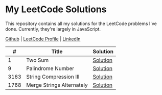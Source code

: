 # My LeetCode Solutions

This repository contains all my solutions for the LeetCode problems I've done. Currently, they're largely in JavaScript.

[Github](https://github.com/egarand) | [LeetCode Profile](https://leetcode.com/u/egarand/) | [LinkedIn](https://www.linkedin.com/in/erica-garand)

\#   | Title                     | Solution
-----|---------------------------|---
1    | Two Sum                   | [Solution](solutions/1.%20Two%20Sum/)
9    | Palindrome Number         | [Solution](solutions/9.%20Palindrome%20Number/)
3163 | String Compression III    | [Solution](solutions/3163.%20String%20Compression%20III/)
1768 | Merge Strings Alternately | [Solution](solutions/1768.%20Merge%20Strings%20Alternately/)
